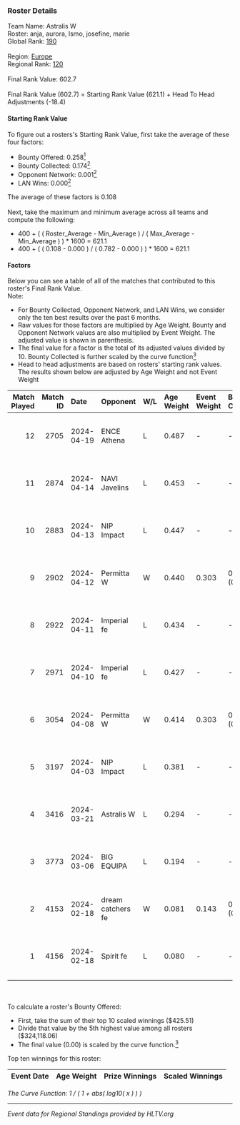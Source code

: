 ### Roster Details<br />
Team Name: Astralis W<br />
Roster: anja, aurora, Ismo, josefine, marie<br />
Global Rank: [190](../standings_global.md)<br />
<br />
Region: [Europe]( ../standings_europe.md)<br />
Regional Rank: [120]( ../standings_europe.md)<br />
<br />
Final Rank Value:  602.7<br />
<br />
Final Rank Value (602.7) = Starting Rank Value (621.1) + Head To Head Adjustments (-18.4)<br />

#### Starting Rank Value<br />
To figure out a rosters's Starting Rank Value, first take the average of these four factors:<br />
- Bounty Offered: 0.258[<sup>1</sup>](#table2)
- Bounty Collected: 0.174[<sup>2</sup>](#table1)
- Opponent Network: 0.001[<sup>2</sup>](#table1)
- LAN Wins: 0.000[<sup>2</sup>](#table1)

The average of these factors is 0.108<br />
<br />
Next, take the maximum and minimum average across all teams and compute the following:<br />
- 400 + ( ( Roster_Average - Min_Average ) / ( Max_Average - Min_Average ) ) * 1600 = 621.1
- 400 + ( ( 0.108 - 0.000 ) / ( 0.782 - 0.000 ) ) * 1600 = 621.1


#### Factors<br />
Below you can see a table of all of the matches that contributed to this roster's Final Rank Value.<br />
Note:<br />

- For Bounty Collected, Opponent Network, and LAN Wins, we consider only the ten best results over the past 6 months.
- Raw values for those factors are multiplied by Age Weight. Bounty and Opponent Network values are also multiplied by Event Weight. The adjusted value is shown in parenthesis.
- The final value for a factor is the total of its adjusted values divided by 10. Bounty Collected is further scaled by the curve function[<sup>3</sup>](#curveFunction)
- Head to head adjustments are based on rosters' starting rank values. The results shown below are adjusted by Age Weight and not Event Weight
<span id="table1"></span><br />


| Match Played | Match ID | Date       | Opponent          | W/L | Age Weight | Event Weight | Bounty Collected | Opponent Network | LAN Wins  | H2H Adj. | Roster                              |
| -: | -: | :- | :- | :- | :- | :- | :- | :- | :- | -: | :- |
|           12 |     2705 | 2024-04-19 | ENCE Athena       | L   | 0.487      | -            | -                | -                | -         |    -7.19 | anja, aurora, Ismo, josefine, marie |
|           11 |     2874 | 2024-04-14 | NAVI Javelins     | L   | 0.453      | -            | -                | -                | -         |    -3.43 | anja, aurora, Ismo, josefine, marie |
|           10 |     2883 | 2024-04-13 | NIP Impact        | L   | 0.447      | -            | -                | -                | -         |    -4.85 | anja, aurora, Ismo, josefine, marie |
|            9 |     2902 | 2024-04-12 | Permitta W        | W   | 0.440      | 0.303        | 0.000 (0.000)    | 0.017 (0.002)    | 0 (0.000) |     4.82 | anja, aurora, Ismo, josefine, marie |
|            8 |     2922 | 2024-04-11 | Imperial fe       | L   | 0.434      | -            | -                | -                | -         |    -1.14 | anja, aurora, Ismo, josefine, marie |
|            7 |     2971 | 2024-04-10 | Imperial fe       | L   | 0.427      | -            | -                | -                | -         |    -1.13 | anja, aurora, Ismo, josefine, marie |
|            6 |     3054 | 2024-04-08 | Permitta W        | W   | 0.414      | 0.303        | 0.000 (0.000)    | 0.017 (0.002)    | 0 (0.000) |     4.49 | anja, aurora, Ismo, josefine, marie |
|            5 |     3197 | 2024-04-03 | NIP Impact        | L   | 0.381      | -            | -                | -                | -         |    -4.48 | anja, aurora, Ismo, josefine, marie |
|            4 |     3416 | 2024-03-21 | Astralis W        | L   | 0.294      | -            | -                | -                | -         |    -4.17 | anja, aurora, Ismo, josefine, marie |
|            3 |     3773 | 2024-03-06 | BIG EQUIPA        | L   | 0.194      | -            | -                | -                | -         |    -1.84 | anja, aurora, Ismo, josefine, marie |
|            2 |     4153 | 2024-02-18 | dream catchers fe | W   | 0.081      | 0.143        | 0.016 (0.000)    | 0.172 (0.002)    | 0 (0.000) |     1.61 | anja, aurora, Ismo, josefine, marie |
|            1 |     4156 | 2024-02-18 | Spirit fe         | L   | 0.080      | -            | -                | -                | -         |    -1.12 | anja, aurora, Ismo, josefine, marie |

<br />
<span id="table2"></span><br />
To calculate a roster's Bounty Offered:<br />

- First, take the sum of their top 10 scaled winnings ($425.51)
- Divide that value by the 5th highest value among all rosters ($324,118.06)
- The final value (0.00) is scaled by the curve function.[<sup>3</sup>](#curveFunction)

Top ten winnings for this roster:<br />

| Event Date | Age Weight | Prize Winnings | Scaled Winnings |
| :- | -: | :- | :- |


<span id="curveFunction"></span>_The Curve Function: 1 / ( 1 + abs( log10( x ) ) )_<br />

---
_Event data for Regional Standings provided by HLTV.org_<br />
